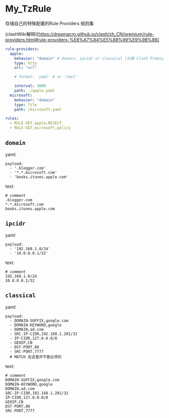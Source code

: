 # My_TzRule
存储自己的特殊配置的Rule Providers 规则集



(clashWiki解释)[https://dreamacro.github.io/clash/zh_CN/premium/rule-providers.html#rule-providers-%E8%A7%84%E5%88%99%E9%9B%86]



``````yaml
rule-providers:
  apple:
    behavior: "domain" # domain, ipcidr or classical (仅限 Clash Premium 内核)
    type: http
    url: "url"

    # format: 'yaml' # or 'text'

    interval: 3600
    path: ./apple.yaml
  microsoft:
    behavior: "domain"
    type: file
    path: /microsoft.yaml

rules:
  - RULE-SET,apple,REJECT
  - RULE-SET,microsoft,policy
``````



## `domain`

yaml:

```
payload:
  - '.blogger.com'
  - '*.*.microsoft.com'
  - 'books.itunes.apple.com'
```

text:

```
# comment
.blogger.com
*.*.microsoft.com
books.itunes.apple.com
```

## `ipcidr`

yaml

```
payload:
  - '192.168.1.0/24'
  - '10.0.0.0.1/32'
```

text:

```
# comment
192.168.1.0/24
10.0.0.0.1/32
```

## `classical` 

yaml:

```
payload:
  - DOMAIN-SUFFIX,google.com
  - DOMAIN-KEYWORD,google
  - DOMAIN,ad.com
  - SRC-IP-CIDR,192.168.1.201/32
  - IP-CIDR,127.0.0.0/8
  - GEOIP,CN
  - DST-PORT,80
  - SRC-PORT,7777
  # MATCH 在这里并不是必须的
```

text:

```
# comment
DOMAIN-SUFFIX,google.com
DOMAIN-KEYWORD,google
DOMAIN,ad.com
SRC-IP-CIDR,192.168.1.201/32
IP-CIDR,127.0.0.0/8
GEOIP,CN
DST-PORT,80
SRC-PORT,7777
```
